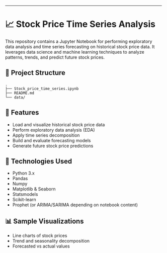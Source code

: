 
---

# 📈 Stock Price Time Series Analysis

This repository contains a Jupyter Notebook for performing exploratory data analysis and time series forecasting on historical stock price data. It leverages data science and machine learning techniques to analyze patterns, trends, and predict future stock prices.

## 📂 Project Structure

```
.
├── Stock_price_time_series.ipynb  
├── README.md                      
└── data/                          
```

## 🚀 Features

* Load and visualize historical stock price data
* Perform exploratory data analysis (EDA)
* Apply time series decomposition
* Build and evaluate forecasting models
* Generate future stock price predictions

## 🧰 Technologies Used

* Python 3.x
* Pandas
* Numpy
* Matplotlib & Seaborn
* Statsmodels
* Scikit-learn
* Prophet (or ARIMA/SARIMA depending on notebook content)

## 📊 Sample Visualizations

* Line charts of stock prices
* Trend and seasonality decomposition
* Forecasted vs actual values



